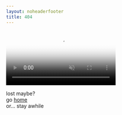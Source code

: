 ```yaml
---
layout: noheaderfooter
title: 404
---
```


<div class="">
	<div class="banner">
		<video autoplay loop muted class="banner__video" poster="/assets/images/poster.jpg">
			<source src="/assets/video/catalog-video.mp4" type="video/mp4">
		</video>
		<div class="row four_row clear">
			<p>lost maybe?
			<br>go <a href="/">home</a>
			<br>or... stay awhile</p>
		</div>
	</div>
</div>